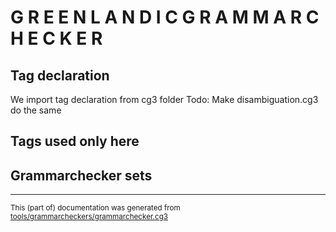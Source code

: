 
#      G R E E N L A N D I C  G R A M M A R   C H E C K E R

## Tag declaration

We import tag declaration from cg3 folder
Todo: Make disambiguation.cg3 do the same

## Tags used only here

## Grammarchecker sets

* * *
<small>This (part of) documentation was generated from [tools/grammarcheckers/grammarchecker.cg3](https://github.com/giellalt/lang-kal/blob/main/tools/grammarcheckers/grammarchecker.cg3)</small>